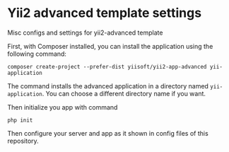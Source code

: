 # Yii2 advanced template settings
Misc configs and settings for yii2-advanced template

First, with Composer installed, you can install the application using the following command:

    composer create-project --prefer-dist yiisoft/yii2-app-advanced yii-application

The command installs the advanced application in a directory named `yii-application`. You can choose a different
directory name if you want.

Then initialize you app with command

    php init

Then configure your server and app as it shown in config files of this repository.
